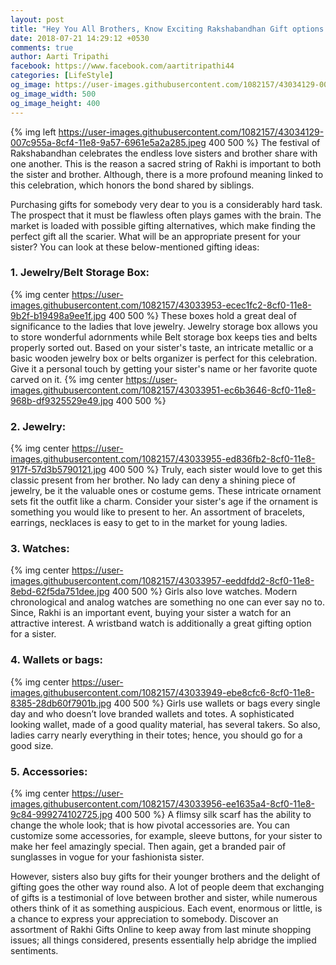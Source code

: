 ```yaml
---
layout: post
title: "Hey You All Brothers, Know Exciting Rakshabandhan Gift options for your sisters"
date: 2018-07-21 14:29:12 +0530
comments: true
author: Aarti Tripathi
facebook: https://www.facebook.com/aartitripathi44
categories: [LifeStyle]
og_image: https://user-images.githubusercontent.com/1082157/43034129-007c955a-8cf4-11e8-9a57-6961e5a2a285.jpeg
og_image_width: 500
og_image_height: 400
---
```


{% img left https://user-images.githubusercontent.com/1082157/43034129-007c955a-8cf4-11e8-9a57-6961e5a2a285.jpeg 400 500 %}
The festival of Rakshabandhan celebrates the endless love sisters and brother share with one another. This is the reason a sacred string of Rakhi is important to both the sister and brother. Although, there is a more profound meaning linked to this celebration, which honors the bond shared by siblings.

<!-- more -->

Purchasing gifts for somebody very dear to you is a considerably hard task. The prospect that it must be flawless often plays games with the brain. The market is loaded with possible gifting alternatives, which make finding the perfect gift all the scarier. What will be an appropriate present for your sister? You can look at these below-mentioned gifting ideas: 
### 1.	Jewelry/Belt Storage Box: 
{% img center https://user-images.githubusercontent.com/1082157/43033953-ecec1fc2-8cf0-11e8-9b2f-b19498a9ee1f.jpg 400 500 %}
These boxes hold a great deal of significance to the ladies that love jewelry. Jewelry storage box allows you to store wonderful adornments while Belt storage box keeps ties and belts properly sorted out. Based on your sister's taste, an intricate metallic or a basic wooden jewelry box or belts organizer is perfect for this celebration. Give it a personal touch by getting your sister's name or her favorite quote carved on it. 
{% img center https://user-images.githubusercontent.com/1082157/43033951-ec6b3646-8cf0-11e8-968b-df9325529e49.jpg 400 500 %}

### 2.	Jewelry: 
{% img center https://user-images.githubusercontent.com/1082157/43033955-ed836fb2-8cf0-11e8-917f-57d3b5790121.jpg 400 500 %}
Truly, each sister would love to get this classic present from her brother. No lady can deny a shining piece of jewelry, be it the valuable ones or costume gems. These intricate ornament sets fit the outfit like a charm. Consider your sister's age if the ornament is something you would like to present to her. An assortment of bracelets, earrings, necklaces is easy to get to in the market for young ladies. 

### 3.	Watches: 
{% img center https://user-images.githubusercontent.com/1082157/43033957-eeddfdd2-8cf0-11e8-8ebd-62f5da751dee.jpg 400 500 %}
Girls also love watches. Modern chronological and analog watches are something no one can ever say no to. Since, Rakhi is an important event, buying your sister a watch for an attractive interest. A wristband watch is additionally a great gifting option for a sister. 

### 4.	Wallets or bags: 
{% img center https://user-images.githubusercontent.com/1082157/43033949-ebe8cfc6-8cf0-11e8-8385-28db60f7901b.jpg 400 500 %}
Girls use wallets or bags every single day and who doesn’t love branded wallets and totes. A sophisticated looking wallet, made of a good quality material, has several takers. So also, ladies carry nearly everything in their totes; hence, you should go for a good size. 

### 5.	Accessories: 
{% img center https://user-images.githubusercontent.com/1082157/43033956-ee1635a4-8cf0-11e8-9c84-999274102725.jpg 400 500 %}
A flimsy silk scarf has the ability to change the whole look; that is how pivotal accessories are. You can customize some accessories, for example, sleeve buttons, for your sister to make her feel amazingly special. Then again, get a branded pair of sunglasses in vogue for your fashionista sister. 

However, sisters also buy gifts for their younger brothers and the delight of gifting goes the other way round also. A lot of people deem that exchanging of gifts is a testimonial of love between brother and sister, while numerous others think of it as something auspicious. Each event, enormous or little, is a chance to express your appreciation to somebody. Discover an assortment of Rakhi Gifts Online to keep away from last minute shopping issues; all things considered, presents essentially help abridge the implied sentiments.
